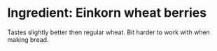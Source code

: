# Ingredient: Einkorn wheat berries

Tastes slightly better then regular wheat. Bit harder to work with when making bread.

